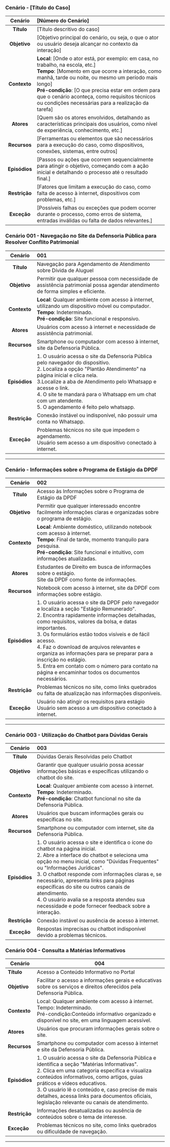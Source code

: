 

### **Cenário - [Título do Caso]**

| **Cenário**  | **[Número do Cenário]**                                                                                                      |
|:------------:|:------------------------------------------------------------------------------------------------------------------------------|
| **Título**   | [Título descritivo do caso]                                                                                                   |
| **Objetivo** | [Objetivo principal do cenário, ou seja, o que o ator ou usuário deseja alcançar no contexto da interação]                    |
| **Contexto** | **Local**: [Onde o ator está, por exemplo: em casa, no trabalho, na escola, etc.]<br>**Tempo**: [Momento em que ocorre a interação, como manhã, tarde ou noite, ou mesmo um período mais longo]<br>**Pré-condição**: [O que precisa estar em ordem para que o cenário aconteça, como requisitos técnicos ou condições necessárias para a realização da tarefa] |
| **Atores**   | [Quem são os atores envolvidos, detalhando as características principais dos usuários, como nível de experiência, conhecimento, etc.] |
| **Recursos** | [Ferramentas ou elementos que são necessários para a execução do caso, como dispositivos, conexões, sistemas, entre outros]   |
| **Episódios**| [Passos ou ações que ocorrem sequencialmente para atingir o objetivo, começando com a ação inicial e detalhando o processo até o resultado final.] |
| **Restrição**| [Fatores que limitam a execução do caso, como falta de acesso à internet, dispositivos com problemas, etc.]                   |
| **Exceção**  | [Possíveis falhas ou exceções que podem ocorrer durante o processo, como erros de sistema, entradas inválidas ou falta de dados relevantes.]  |



### **Cenário 001 - Navegação no Site da Defensoria Pública para Resolver Conflito Patrimonial**  

| **Cenário**  | **001**                                                                                                          |
|:------------:|:-----------------------------------------------------------------------------------------------------------------|
| **Título**   | Navegação para Agendamento de Atendimento sobre Dívida de Aluguel                                               |
| **Objetivo** | Permitir que qualquer pessoa com necessidade de assistência patrimonial possa agendar atendimento de forma simples e eficiente. |
| **Contexto** | **Local**: Qualquer ambiente com acesso à internet, utilizando um dispositivo móvel ou computador.<br>**Tempo**: Indeterminado.<br>**Pré-condição**: Site funcional e responsivo. |
| **Atores**   | Usuários com acesso à internet e necessidade de assistência patrimonial.                                         |
| **Recursos** | Smartphone ou computador com acesso à internet, site da Defensoria Pública.                                      |
| **Episódios**| 1. O usuário acessa o site da Defensoria Pública pelo navegador do dispositivo.<br>2. Localiza a opção "Plantão Atendimento" na página inicial e clica nela.<br>3.Localize a aba de Atendimento pelo Whatsapp e acesse o link.<br>4. O site te mandará para o Whatsapp em um chat com um atendente.<br>5. O agendamento é feito pelo whatsapp. |
| **Restrição**| Conexão instável ou indisponível, não possuir uma conta no Whatsapp.                                                                                 |
| **Exceção**  | Problemas técnicos no site que impedem o agendamento.<br>Usuário sem acesso a um dispositivo conectado à internet. |

---

### **Cenário - Informações sobre o Programa de Estágio da DPDF**  

| **Cenário**  | **002**                                                                                                          |
|:------------:|:-----------------------------------------------------------------------------------------------------------------|
| **Título**   | Acesso às Informações sobre o Programa de Estágio da DPDF                                                       |
| **Objetivo** | Permitir que qualquer interessado encontre facilmente informações claras e organizadas sobre o programa de estágio. |
| **Contexto** | **Local**: Ambiente doméstico, utilizando notebook com acesso à internet.<br>**Tempo**: Final de tarde, momento tranquilo para pesquisa.<br>**Pré-condição**: Site funcional e intuitivo, com informações atualizadas. |
| **Atores**   | Estudantes de Direito em busca de informações sobre o estágio.<br>Site da DPDF como fonte de informações.       |
| **Recursos** | Notebook com acesso à internet, site da DPDF com informações sobre estágio.                                      |
| **Episódios**| 1. O usuário acessa o site da DPDF pelo navegador e localiza a seção "Estágio Remunerado".<br>2. Encontra rapidamente informações detalhadas, como requisitos, valores da bolsa, e datas importantes.<br>3. Os formulários estão todos visíveis e de fácil acesso.<br>4. Faz o download de arquivos relevantes e organiza as informações para se preparar para a inscrição no estágio.<br>5. Entra em contato com o número para contato na página e encaminhar todos os documentos necessários. |
| **Restrição**| Problemas técnicos no site, como links quebrados ou falta de atualização nas informações disponíveis.            |
| **Exceção**  | Usuário não atingir os requisitos para estágio<br>Usuário sem acesso a um dispositivo conectado à internet. |  


---

### **Cenário 003 - Utilização do Chatbot para Dúvidas Gerais**  

| **Cenário**  | **003**                                                                                                          |
|:------------:|:-----------------------------------------------------------------------------------------------------------------|
| **Título**   | Dúvidas Gerais Resolvidas pelo Chatbot                                                                          |
| **Objetivo** | Garantir que qualquer usuário possa acessar informações básicas e específicas utilizando o chatbot do site.      |
| **Contexto** | **Local**: Qualquer ambiente com acesso à internet.<br>**Tempo**: Indeterminado.<br>**Pré-condição**: Chatbot funcional no site da Defensoria Pública. |
| **Atores**   | Usuários que buscam informações gerais ou específicas no site.                                                  |
| **Recursos** | Smartphone ou computador com internet, site da Defensoria Pública.                                              |
| **Episódios**| 1. O usuário acessa o site e identifica o ícone do chatbot na página inicial.<br>2. Abre a interface do chatbot e seleciona uma opção no menu inicial, como "Dúvidas Frequentes" ou "Informações Jurídicas".<br>3. O chatbot responde com informações claras e, se necessário, apresenta links para páginas específicas do site ou outros canais de atendimento.<br>4. O usuário avalia se a resposta atendeu sua necessidade e pode fornecer feedback sobre a interação. |
| **Restrição**| Conexão instável ou ausência de acesso à internet.                                                               |
| **Exceção**  | Respostas imprecisas ou chatbot indisponível devido a problemas técnicos. |

### **Cenário 004 - Consulta a Matérias Informativos**

| **Cenário**       | **004**                                                                                          |
|-------------------|--------------------------------------------------------------------------------------------------|
| **Título**        | Acesso a Conteúdo Informativo no Portal                                                          |
| **Objetivo**      | Facilitar o acesso a informações gerais e educativas sobre os serviços e direitos oferecidos pela Defensoria Pública. |
| **Contexto**      | Local: Qualquer ambiente com acesso à internet. <br> Tempo: Indeterminado. <br> Pré-condição:Conteúdo informativo organizado e disponível no site, em uma linguagem acessível. |
| **Atores**        | Usuários que procuram informações gerais sobre o site.                                           |
| **Recursos**      | Smartphone ou computador com acesso à internet e site da Defensoria Pública.                     |
| **Episódios**     | 1. O usuário acessa o site da Defensoria Pública e identifica a seção "Matérias Informativas". <br> 2. Clica em uma categoria específica e visualiza conteúdos informativos, como artigos, guias práticos e vídeos educativos. <br> 3. O usuário lê o conteúdo e, caso precise de mais detalhes, acessa links para documentos oficiais, legislação relevante ou canais de atendimento. |
| **Restrição**     | Informações desatualizadas ou ausência de conteúdos sobre o tema de interesse.                   |
| **Exceção**       | Problemas técnicos no site, como links quebrados ou dificuldade de navegação.                    |



---
